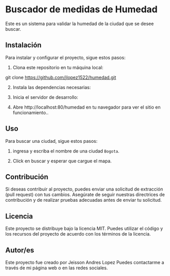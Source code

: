 # Buscador de medidas de Humedad

Este es un sistema para validar la humedad de la ciudad que se desee buscar.

## Instalación

Para instalar y configurar el proyecto, sigue estos pasos:

1. Clona este repositorio en tu máquina local:

git clone https://github.com/jlopez1522/humedad.git

2. Instala las dependencias necesarias:

3. Inicia el servidor de desarrollo:

4. Abre http://localhost:80/humedad en tu navegador para ver el sitio en funcionamiento..

## Uso

Para buscar una ciudad, sigue estos pasos:

1. ingresa y escriba el nombre de una ciudad `Bogota`.

2. Click en buscar y esperar que cargue el mapa.


## Contribución

Si deseas contribuir al proyecto, puedes enviar una solicitud de extracción (pull request) con tus cambios. Asegúrate de seguir nuestras directrices de contribución y de realizar pruebas adecuadas antes de enviar tu solicitud.

## Licencia

Este proyecto se distribuye bajo la licencia MIT. Puedes utilizar el código y los recursos del proyecto de acuerdo con los términos de la licencia.

## Autor/es

Este proyecto fue creado por Jeisson Andres Lopez Puedes contactarme a través de mi página web o en las redes sociales.
